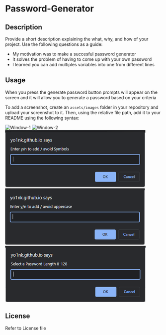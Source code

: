 # Password-Generator

## Description

Provide a short description explaining the what, why, and how of your project. Use the following questions as a guide:

- My motivation was to make a succesful password generator
- It solves the problem of having to come up with your own password
- I learned you can add multiples variables into one from different lines

## Usage

When you press the generate password button prompts will appear on the screen and it will allow you to generate a password based on your criteria

To add a screenshot, create an `assets/images` folder in your repository and upload your screenshot to it. Then, using the relative file path, add it to your README using the following syntax:

![Window-1](Asets/Password.png)
![Window-2](Assets/Pasword1.png)
![Window-3](Assets/Password2.png)
![Window-4](Assets/Password3.png)
![Window-4](Assets/Password4.png)

## License

Refer to License file
